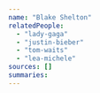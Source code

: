 ```yaml
---
name: "Blake Shelton"
relatedPeople:
  - "lady-gaga"
  - "justin-bieber"
  - "tom-waits"
  - "lea-michele"
sources: []
summaries:
---
```


